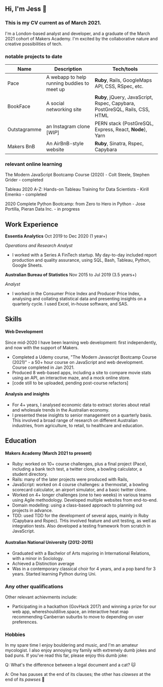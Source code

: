 ## Hi, I'm Jess :sunflower:
### This is my CV current as of March 2021. 

I'm a London-based analyst and developer, and a graduate of the March 2021 cohort of Makers Academy. 
I'm excited by the collaborative nature and creative possibilities of tech. 

### notable projects to date 

| Name                         | Description       | Tech/tools        |
| ---------------------------- | ----------------- | ----------------- |
| Pace                         | A webapp to help running buddies to meet up | **Ruby**, Rails, GoogleMaps API, CSS, RSpec, etc. |
| BookFace | A social networking site | **Ruby**, jQuery, JavaScript, Rspec, Capybara, PostGreSQL, Rails, CSS, HTML              |
| Outstagramme | an Instagram clone [_WIP_] | PERN stack (PostGreSQL, Express, React, **Node**), Yarn |
| Makers BnB | An AirBnB-style website | **Ruby**, Sinatra, Rspec, Capybara |


### relevant online learning 

The Modern JavaScript Bootcamp Course (2020) - Colt Steele, Stephen Grider - completed

Tableau 2020 A-Z: Hands-on Tableau Training for Data Scientists - Kirill Emenko - completed
 
2020 Complete Python Bootcamp: from Zero to Hero in Python - Jose Portilla, Pieran Data Inc. - in progress

## Work Experience

**Essentia Analytics** Oct 2019 to Dec 2020  (1 year+)

*Operations and Research Analyst*

- I worked with a Series A FinTech startup. My day-to-day included report production and quality assurance, using SQL, Bash, Tableau, Python, Google Sheets. 

**Australian Bureau of Statistics** Nov 2015 to Jul 2019 (3.5 years+)

*Analyst*

- I worked in the Consumer Price Index and Producer Price Index, analysing and collating statistical data and presenting insights on a quarterly cycle. I used Excel, in-house software, and SAS. 

## Skills

#### Web Development

Since mid-2020 I have been learning web development: first independently, and now with the support of Makers.

- Completed a Udemy course, "The Modern Javascript Bootcamp Course (2021)" - a 50+ hour course on JavaScript and web development. Course completed in Jan 2021. 
- Produced 8 web-based apps, including a site to compare movie stats using an API, an interactive maze, and a mock online store. 
- [code still to be uploaded, pending post-course refactors]

#### Analysis and insights 

- For 4+ years, I analysed economic data to extract stories about retail and wholesale trends in the Australian economy. 
- I presented these insights to senior management on a quarterly basis. This involved a broad range of research on different Australian industries, from agriculture, to retail, to healthcare and education. 

## Education

#### Makers Academy (March 2021 to present)

- Ruby: worked on 10+ course challenges, plus a final project (Pace), including a bank tech test, a twitter clone, a bowling calculator, a student directory.
- Rails: many of the later projects were produced with Rails, 
- JavaScript: worked on 4 course challenges: a thermostat, a bowling scorecard calculator, an airport simulator, and a basic twitter clone.
- Worked on 4+ longer challenges (one to two weeks) in various teams using Agile methodology. Developed multiple websites from end-to-end. 
- Domain modelling: using a class-based approach to planning out projects in advance.
- TDD: used TDD for the development of several apps, mainly in Ruby (Capybara and Rspec). THis involved feature and unit testing, as well as integration tests. Also developed a testing framework from scratch in JavaScript.


#### Australian National University (2012-2015)

- Graduated with a Bachelor of Arts majoring in International Relations, with a minor in Sociology. 
- Achieved a Distinction average
- Was in a contemporary classical choir for 4 years, and a pop band for 3 years. Started learning Python during Uni. 

### Any other qualifications

Other relevant achievments include:

- Participating in a hackathon (GovHack 2017) and winning a prize for our web app, whereshouldilive.space, an interactive heat map recommending Canberran suburbs to move to depending on user preferences. 

### Hobbies

In my spare time I enjoy bouldering and music, and I'm an amateur mycologist. I also enjoy annoying my family with extremely dumb jokes and bad puns. If you've read this far, please enjoy this dumb joke:

Q: What's the difference between a legal document and a cat? :cat:

A: One has pauses at the end of its clauses; the other has _clawses_ at the end of its _pawses_ 🐾
